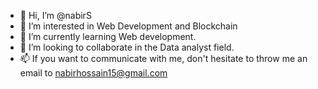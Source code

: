 - 👋 Hi, I’m @nabirS
- 👀 I’m interested in Web Development and Blockchain
- 🌱 I’m currently learning Web development.
- 💞️ I’m looking to collaborate in the Data analyst field.
- 📫 If you want to communicate with me, don't hesitate to throw me an email to nabirhossain15@gmail.com

<!---
nabirS/nabirS is a ✨ special ✨ repository because its `README.md` (this file) appears on your GitHub profile.
You can click the Preview link to take a look at your changes.
--->
